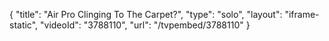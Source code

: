 {
    "title": "Air Pro Clinging To The Carpet?",
    "type": "solo",
    "layout": "iframe-static",
    "videoId": "3788110",
    "url": "\/tvpembed\/3788110"
}